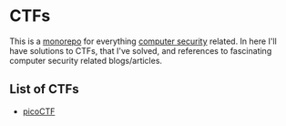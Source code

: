 # CTFs
This is a [monorepo](https://en.wikipedia.org/wiki/Monorepo) for everything [computer security](https://en.wikipedia.org/wiki/Computer_security) related. In here I'll have solutions to CTFs, that I've solved, and references to fascinating computer security related blogs/articles.


## List of CTFs
- [picoCTF](picoCTF)
